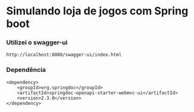 # Simulando loja de jogos com Spring boot

### Utilizei o swagger-ui 
```
http://localhost:8080/swagger-ui/index.html
```
### Dependência
```
<dependency>
    <groupId>org.springdoc</groupId>
    <artifactId>springdoc-openapi-starter-webmvc-ui</artifactId>
    <version>2.3.0</version>
</dependency>
```
